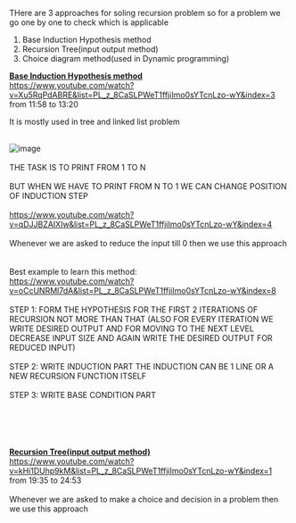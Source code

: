 
THere are 3 approaches for soling recursion problem so for a problem we go one by one to check which is applicable

1) Base Induction Hypothesis method
2) Recursion Tree(input output method)
3) Choice diagram method(used in Dynamic programming)

<ins>**Base Induction Hypothesis method**</ins><br />
https://www.youtube.com/watch?v=Xu5RqPdABRE&list=PL_z_8CaSLPWeT1ffjiImo0sYTcnLzo-wY&index=3 <br />
from 11:58 to 13:20<br />

It is mostly used in tree and linked list problem<br />
<br />


![image](https://github.com/gregbg218/DSA/assets/72642906/a8a70b40-deb8-4870-9ea8-4518e372eb03)<br />
<br />
THE TASK IS TO PRINT FROM 1 TO N
<br />
<br />
BUT WHEN WE HAVE TO PRINT FROM N TO 1 WE CAN CHANGE POSITION OF INDUCTION STEP<br />
<br />
https://www.youtube.com/watch?v=qDJJBZAIXIw&list=PL_z_8CaSLPWeT1ffjiImo0sYTcnLzo-wY&index=4<br />
<br />
Whenever we are asked to reduce the input till 0 then we use this approach<br />
<br />
<br />
Best example to learn this method:<br />
https://www.youtube.com/watch?v=oCcUNRMl7dA&list=PL_z_8CaSLPWeT1ffjiImo0sYTcnLzo-wY&index=8
<br />
<br />
STEP 1: FORM THE HYPOTHESIS FOR THE FIRST 2 ITERATIONS OF RECURSION NOT MORE THAN THAT
(ALSO FOR EVERY ITERATION WE WRITE DESIRED OUTPUT AND FOR MOVING TO THE NEXT LEVEL
<br />
DECREASE INPUT SIZE AND AGAIN WRITE THE DESIRED OUTPUT FOR REDUCED INPUT)
<br />
<br />
STEP 2: WRITE INDUCTION PART
THE INDUCTION CAN BE 1 LINE OR A NEW RECURSION FUNCTION ITSELF
<br />
<br />
STEP 3: WRITE BASE CONDITION PART
<br />
<br />
<br />
<br />
<br />
<br />
<ins>**Recursion Tree(input output method)**</ins><br />
https://www.youtube.com/watch?v=kHi1DUhp9kM&list=PL_z_8CaSLPWeT1ffjiImo0sYTcnLzo-wY&index=1 <br />
from 19:35 to 24:53<br /><br />
Whenever we are asked to make a choice and decision in a problem then we use this approach<br />
<br />
<br />
